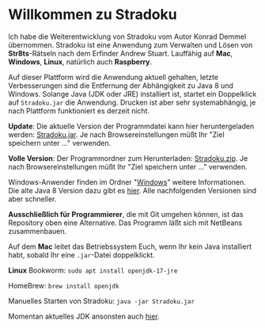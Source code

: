 # **Willkommen zu Stradoku**

Ich habe die Weiterentwicklung von Stradoku vom Autor Konrad Demmel übernommen. Stradoku ist eine Anwendung zum Verwalten und Lösen von **Str8ts**-Rätseln nach dem Erfinder Andrew Stuart. Lauffähig auf **Mac**, **Windows**, **Linux**, natürlich auch **Raspberry**.

Auf dieser Plattform wird die Anwendung aktuell gehalten, letzte Verbesserungen sind die Entfernung der Abhängigkeit zu Java 8 und Windows. Solange Java (JDK oder JRE) installiert ist, startet ein Doppelklick auf `Stradoku.jar` die Anwendung. Drucken ist aber sehr systemabhängig, je nach Plattform funktioniert es derzeit nicht.

**Update**: Die aktuelle Version der Programmdatei kann hier heruntergeladen werden: [Stradoku.jar](https://github.com/jogger2510/Stradoku/raw/refs/heads/main/Stradoku/Stradoku.jar). Je nach Browsereinstellungen müßt Ihr "Ziel speichern unter ..." verwenden.

**Volle Version**: Der Programmordner zum Herunterladen: [Stradoku.zip](https://github.com/jogger2510/Stradoku/raw/refs/heads/main/Stradoku.zip). Je nach Browsereinstellungen müßt Ihr "Ziel speichern unter ..." verwenden.

Windows-Anwender finden im Ordner "[Windows](https://github.com/jogger2510/Stradoku/tree/main/Stradoku/Windows)" weitere Informationen. Die alte Java 8 Version dazu gibt es [hier](https://www.java.com/de/download/). Alle nachfolgenden Versionen sind aber schneller.

**Ausschließlich für Programmierer**, die mit Git umgehen können, ist das Repository oben eine Alternative. Das Programm läßt sich mit NetBeans zusammenbauen.

Auf dem **Mac** leitet das Betriebssystem Euch, wenn Ihr kein Java installiert habt, sobald Ihr eine `.jar`-Datei doppelklickt.

**Linux** Bookworm: `sudo apt install openjdk-17-jre`

HomeBrew: `brew install openjdk`

Manuelles Starten von Stradoku: `java -jar Stradoku.jar`

Momentan aktuelles JDK ansonsten auch [hier](https://jdk.java.net/23/).

